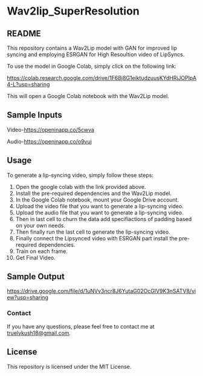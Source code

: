 # Wav2lip_SuperResolution

## README

This repository contains a Wav2Lip model with GAN for improved lip syncing and employing ESRGAN for High Resoultion video of LipSyncs.

To use the model in Google Colab, simply click on the following link:

https://colab.research.google.com/drive/1F6Bj8G1eiktudzuusKYdHRiJOPlpA4-L?usp=sharing

This will open a Google Colab notebook with the Wav2Lip model.

## Sample Inputs

Video-https://openinapp.co/5cwva 

Audio-https://openinapp.co/o9vuj

## Usage

To generate a lip-syncing video, simply follow these steps:

1. Open the google colab with the link provided above.
2. Install the pre-required dependencies and the Wav2Lip model.
3. In the Google Colab notebook, mount your Google Drive account.
4. Upload the video file that you want to generate a lip-syncing video.
5. Upload the audio file that you want to generate a lip-syncing video.
6. Then in last cell to churn the data add specifiactions of padding based on your own needs.
7. Then finally run the last cell  to generate the lip-syncing video.
8. Finally connect the Lipsynced video with ESRGAN part install the pre-required dependencies.
9. Train on each frame.
10. Get Final Video.

## Sample Output

https://drive.google.com/file/d/1uNVv3ncr8J6YutaG02OcGlV9K3nSATV8/view?usp=sharing


### Contact

If you have any questions, please feel free to contact me at truelykush18@gmail.com.


## License

This repository is licensed under the MIT License.

